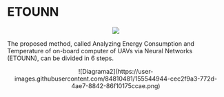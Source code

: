 # ETOUNN
<p align="center">
  <img src="https://user-images.githubusercontent.com/84810481/155543417-51c626b9-6250-493c-9a97-64516ab42df7.png">
</p>
The proposed method, called Analyzing Energy Consumption and Temperature of on-board computer of UAVs via Neural Networks (ETOUNN), can be divided in 6 steps.
<p align="center">
  ![Diagrama2](https://user-images.githubusercontent.com/84810481/155544944-cec2f9a3-772d-4ae7-8842-86f10175ccae.png)
</p>
